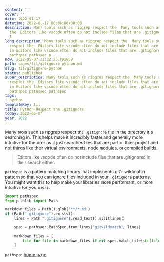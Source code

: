 ```yaml
---
content: ''
cover: ''
date: 2022-01-17
datetime: 2022-01-17 00:00:00+00:00
description: Many tools such as ripgrep respect the  Many tools such as ripgrep respect
  the  Editors like vscode often do not include files that are .gitignored in Editors
  l
long_description: Many tools such as ripgrep respect the  Many tools such as ripgrep
  respect the  Editors like vscode often do not include files that are .gitignored
  in Editors like vscode often do not include files that are .gitignored in pathspec
  pathspec pathspec p
now: 2022-05-07 21:32:25.891869
path: pages/til/gitignore-python.md
slug: til/gitignore-python
status: published
super_description: Many tools such as ripgrep respect the  Many tools such as ripgrep
  respect the  Editors like vscode often do not include files that are .gitignored
  in Editors like vscode often do not include files that are .gitignored in pathspec
  pathspec pathspec pathspec
tags:
- python
templateKey: til
title: Python Respect the .gitignore
today: 2022-05-07
year: 2022
---
```


Many tools such as ripgrep respect the `.gitignore` file in the directory
it's searching in.  This helps make it incredibly faster and generally
more intuitive for the user as it just searches files that are part of
thier project and not things like their virtual environments, node
modules, or compiled builds.

> Editors like vscode often do not include files that are .gitignored in
> their search either.

`pathspec` is a pattern matching library that implements git's wildmatch
pattern so that you can ignore files included in your `.gitignore`
patterns.  You might want this to help make your libraries more
performant, or more intuitive for you users.

```python
import pathspec
from pathlib import Path

markdown_files = Path().glob('**/*.md')
if (Path(".gitignore").exists():
    lines = Path(".gitignore").read_text().splitlines()

    spec = pathspec.PathSpec.from_lines("gitwildmatch", lines)

    markdown_files = [
        file for file in markdown_files if not spec.match_file(str(file))
    ]
```

`pathspec` [home page](https://github.com/cpburnz/python-path-specification)